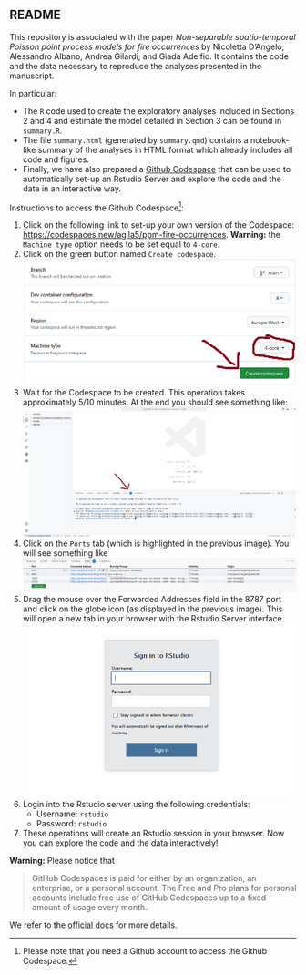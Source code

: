 

## README

This repository is associated with the paper *Non-separable
spatio-temporal Poisson point process models for fire occurrences* by
Nicoletta D’Angelo, Alessandro Albano, Andrea Gilardi, and Giada
Adelfio. It contains the code and the data necessary to reproduce the
analyses presented in the manuscript.

In particular:

- The `R` code used to create the exploratory analyses included in
  Sections 2 and 4 and estimate the model detailed in Section 3 can be
  found in `summary.R`.
- The file `summary.html` (generated by `summary.qmd`) contains a
  notebook-like summary of the analyses in HTML format which already
  includes all code and figures.
- Finally, we have also prepared a [Github
  Codespace](https://github.com/features/codespaces) that can be used to
  automatically set-up an Rstudio Server and explore the code and the
  data in an interactive way.

Instructions to access the Github Codespace[^1]:

1.  Click on the following link to set-up your own version of the
    Codespace: <https://codespaces.new/agila5/ppm-fire-occurrences>.
    **Warning:** the `Machine type` option needs to be set equal to
    `4-core`.
2.  Click on the green button named `Create codespace`.
    <img src="istruzioni/step1.png" data-fig-align="center"
    data-fig-width="70%" />
3.  Wait for the Codespace to be created. This operation takes
    approximately 5/10 minutes. At the end you should see something
    like: <img src="istruzioni/step2.png" data-fig-align="center"
    data-fig-width="70%" />
4.  Click on the `Ports` tab (which is highlighted in the previous
    image). You will see something like
    <img src="istruzioni/step3.png" data-fig-align="center"
    data-fig-width="70%" />
5.  Drag the mouse over the Forwarded Addresses field in the 8787 port
    and click on the globe icon (as displayed in the previous image).
    This will open a new tab in your browser with the Rstudio Server
    interface. <img src="istruzioni/step4.png" data-fig-align="center"
    data-fig-width="70%" />
6.  Login into the Rstudio server using the following credentials:
    - Username: `rstudio`
    - Password: `rstudio`
7.  These operations will create an Rstudio session in your browser. Now
    you can explore the code and the data interactively!

**Warning:** Please notice that

> GitHub Codespaces is paid for either by an organization, an
> enterprise, or a personal account. The Free and Pro plans for personal
> accounts include free use of GitHub Codespaces up to a fixed amount of
> usage every month.

We refer to the [official
docs](https://docs.github.com/en/billing/managing-billing-for-your-products/managing-billing-for-github-codespaces/about-billing-for-github-codespaces)
for more details.

[^1]: Please note that you need a Github account to access the Github
    Codespace.
